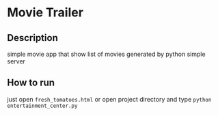 # Movie Trailer

## Description

simple movie app that show list of movies generated by python simple server

## How to run

just open ``` fresh_tomatoes.html ```
or
open project directory and type ```python entertainment_center.py ```
